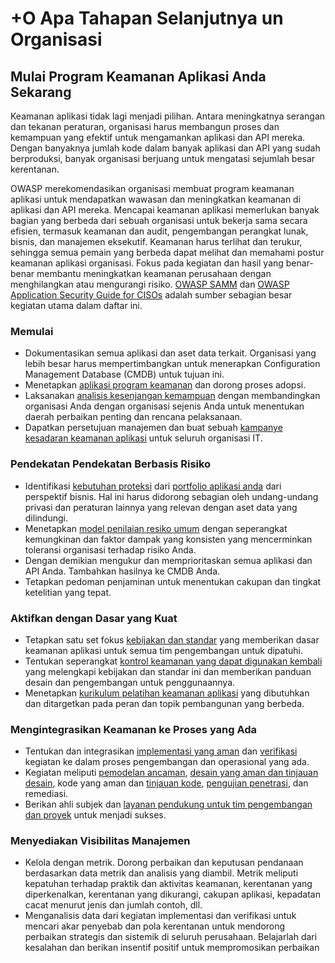 # +O Apa Tahapan Selanjutnya un Organisasi

## Mulai Program Keamanan Aplikasi Anda Sekarang

Keamanan aplikasi tidak lagi menjadi pilihan. Antara meningkatnya serangan dan tekanan peraturan, organisasi harus membangun proses dan kemampuan yang efektif untuk mengamankan aplikasi dan API mereka. Dengan banyaknya jumlah kode dalam banyak aplikasi dan API yang sudah berproduksi, banyak organisasi berjuang untuk mengatasi sejumlah besar kerentanan.

OWASP merekomendasikan organisasi membuat program keamanan aplikasi untuk mendapatkan wawasan dan meningkatkan keamanan di aplikasi dan API mereka. Mencapai keamanan aplikasi memerlukan banyak bagian yang berbeda dari sebuah organisasi untuk bekerja sama secara efisien, termasuk keamanan dan audit, pengembangan perangkat lunak, bisnis, dan manajemen eksekutif. Keamanan harus terlihat dan terukur, sehingga semua pemain yang berbeda dapat melihat dan memahami postur keamanan aplikasi organisasi. Fokus pada kegiatan dan hasil yang benar-benar membantu meningkatkan keamanan perusahaan dengan menghilangkan atau mengurangi risiko. [OWASP SAMM](https://www.owasp.org/index.php/OWASP_SAMM_Project) dan [OWASP Application Security Guide for CISOs](https://www.owasp.org/index.php/Application_Security_Guide_For_CISOs) adalah sumber sebagian besar kegiatan utama dalam daftar ini.

### Memulai

* Dokumentasikan semua aplikasi dan aset data terkait. Organisasi yang lebih besar harus mempertimbangkan untuk menerapkan Configuration Management Database (CMDB) untuk tujuan ini.
* Menetapkan [aplikasi program keamanan](https://www.owasp.org/index.php/SAMM_-_Strategy_&_Metrics_-_1) dan dorong proses adopsi.
* Laksanakan [analisis kesenjangan kemampuan](https://www.owasp.org/index.php/SAMM_-_Strategy_&_Metrics_-_3) dengan membandingkan organisasi Anda dengan organisasi sejenis Anda untuk menentukan daerah perbaikan penting dan rencana pelaksanaan.
* Dapatkan persetujuan manajemen dan buat sebuah [kampanye kesadaran keamanan aplikasi](https://www.owasp.org/index.php/SAMM_-_Education_&_Guidance_-_1) untuk seluruh organisasi IT.

### Pendekatan Pendekatan Berbasis Risiko

* Identifikasi [kebutuhan proteksi](https://www.owasp.org/index.php/SAMM_-_Strategy_&_Metrics_-_2) dari [portfolio aplikasi anda](https://www.owasp.org/index.php/SAMM_-_Strategy_&_Metrics_-_2) dari perspektif bisnis. Hal ini harus didorong sebagian oleh undang-undang privasi dan peraturan lainnya yang relevan dengan aset data yang dilindungi. 
* Menetapkan [model penilaian resiko umum](https://www.owasp.org/index.php/OWASP_Risk_Rating_Methodology) dengan seperangkat kemungkinan dan faktor dampak yang konsisten yang mencerminkan toleransi organisasi terhadap risiko Anda. 
* Dengan demikian mengukur dan memprioritaskan semua aplikasi dan API Anda. Tambahkan hasilnya ke CMDB Anda.
* Tetapkan pedoman penjaminan untuk menentukan cakupan dan tingkat ketelitian yang tepat.

### Aktifkan dengan Dasar yang Kuat

* Tetapkan satu set fokus [kebijakan dan standar](https://www.owasp.org/index.php/SAMM_-_Policy_&_Compliance_-_2) yang memberikan dasar keamanan aplikasi untuk semua tim pengembangan untuk dipatuhi.
* Tentukan seperangkat [kontrol keamanan yang dapat digunakan kembali](https://www.owasp.org/index.php/OWASP_Security_Knowledge_Framework) yang melengkapi kebijakan dan standar ini dan memberikan panduan desain dan pengembangan untuk penggunaannya.
* Menetapkan [kurikulum pelatihan keamanan aplikasi](https://www.owasp.org/index.php/SAMM_-_Education_&_Guidance_-_2) yang dibutuhkan dan ditargetkan pada peran dan topik pembangunan yang berbeda.

### Mengintegrasikan Keamanan ke Proses yang Ada

* Tentukan dan integrasikan [implementasi yang aman](https://www.owasp.org/index.php/SAMM_-_Construction) dan [verifikasi](https://www.owasp.org/index.php/SAMM_-_Verification) kegiatan ke dalam proses pengembangan dan operasional yang ada. 
* Kegiatan meliputi [pemodelan ancaman](https://www.owasp.org/index.php/SAMM_-_Threat_Assessment_-_1), [desain yang aman dan tinjauan desain](https://www.owasp.org/index.php/SAMM_-_Design_Review_-_1), kode yang aman dan [tinjauan kode](https://www.owasp.org/index.php/SAMM_-_Code_Review_-_1), [pengujian penetrasi](https://www.owasp.org/index.php/SAMM_-_Security_Testing_-_1), dan remediasi.
* Berikan ahli subjek dan [layanan pendukung untuk tim pengembangan dan proyek](https://www.owasp.org/index.php/SAMM_-_Education_&_Guidance_-_3) untuk menjadi sukses.

### Menyediakan Visibilitas Manajemen

* Kelola dengan metrik. Dorong perbaikan dan keputusan pendanaan berdasarkan data metrik dan analisis yang diambil. Metrik meliputi kepatuhan terhadap praktik dan aktivitas keamanan, kerentanan yang diperkenalkan, kerentanan yang dikurangi, cakupan aplikasi, kepadatan cacat menurut jenis dan jumlah contoh, dll.
* Menganalisis data dari kegiatan implementasi dan verifikasi untuk mencari akar penyebab dan pola kerentanan untuk mendorong perbaikan strategis dan sistemik di seluruh perusahaan. Belajarlah dari kesalahan dan berikan insentif positif untuk mempromosikan perbaikan

